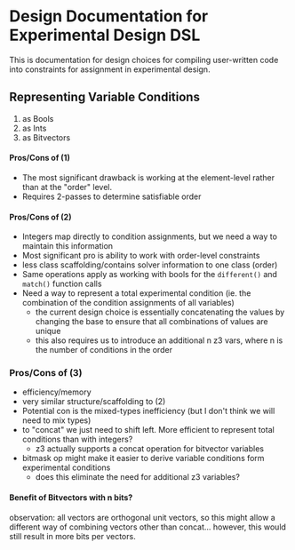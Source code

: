 # Design Documentation for Experimental Design DSL 
This is documentation for design choices for compiling user-written code into constraints for assignment in experimental design.  

## Representing Variable Conditions 
1. as Bools
2. as Ints
3. as Bitvectors

#### Pros/Cons of (1)
- The most significant drawback is working at the element-level rather than at the "order" level. 
- Requires 2-passes to determine satisfiable order

#### Pros/Cons of (2)
- Integers map directly to condition assignments, but we need a way to maintain this information 
- Most significant pro is ability to work with order-level constraints
- less class scaffolding/contains solver information to one class (order)
- Same operations apply as working with bools for the `different()` and `match()` function calls
- Need a way to represent a total experimental condition (ie. the combination of the condition assignments of all variables)
  - the current design choice is essentially concatenating the values by changing the base to ensure that all combinations of values are unique 
  - this also requires us to introduce an additional n z3 vars, where n is the number of conditions in the order

### Pros/Cons of (3)
- efficiency/memory 
- very similar structure/scaffolding to (2)
- Potential con is the mixed-types inefficiency (but I don't think we will need to mix types)
- to "concat" we just need to shift left. More efficient to represent total conditions than with integers? 
  - z3 actually supports a concat operation for bitvector variables
- bitmask op might make it easier to derive variable conditions form experimental conditions
  - does this eliminate the need for additional z3 variables?

#### Benefit of Bitvectors with n bits?
observation: all vectors are orthogonal unit vectors, so this might allow a different way of combining vectors other than concat... however, this would still result in more bits per vectors.  


